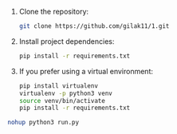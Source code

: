 

1. Clone the repository:

    ```bash
    git clone https://github.com/gilak11/1.git
    ```

2. Install project dependencies:

    ```bash
    pip install -r requirements.txt
    ```

3. If you prefer using a virtual environment:

    ```bash
    pip install virtualenv
    virtualenv -p python3 venv
    source venv/bin/activate
    pip install -r requirements.txt
    ```
```bash
nohup python3 run.py
